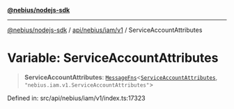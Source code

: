 [**@nebius/nodejs-sdk**](../../../../../README.md)

***

[@nebius/nodejs-sdk](../../../../../README.md) / [api/nebius/iam/v1](../README.md) / ServiceAccountAttributes

# Variable: ServiceAccountAttributes

> **ServiceAccountAttributes**: [`MessageFns`](../../../../../runtime/protos/core/interfaces/MessageFns.md)\<[`ServiceAccountAttributes`](../interfaces/ServiceAccountAttributes.md), `"nebius.iam.v1.ServiceAccountAttributes"`\>

Defined in: src/api/nebius/iam/v1/index.ts:17323
